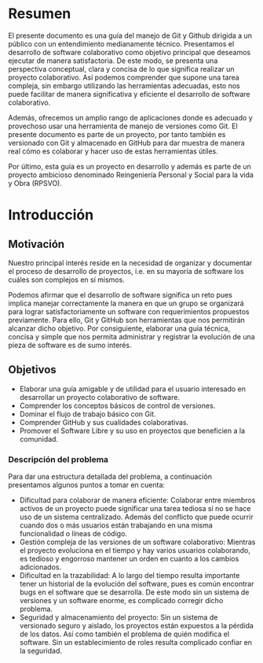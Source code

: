 # Resumen
El presente documento es una guía del manejo de Git y Github dirigida a un público con un entendimiento medianamente técnico. Presentamos el desarrollo de software colaborativo como objetivo principal que deseamos ejecutar de manera satisfactoria.
De este modo, se presenta una perspectiva conceptual, clara y concisa de lo que significa realizar un proyecto colaborativo. Así podemos comprender que supone una tarea compleja, sin embargo utilizando las herramientas adecuadas, esto nos puede facilitar de manera significativa y eficiente el desarrollo de software colaborativo.

Además, ofrecemos un amplio rango de aplicaciones donde es adecuado y provechoso usar una herramienta de manejo de versiones como Git. El presente documento es parte de un proyecto, por tanto también es versionado con Git y almacenado en GitHub para dar muestra de manera real cómo es colaborar y hacer uso de estas herramientas útiles.

Por último, esta guía es un proyecto en desarrollo y además es parte de un proyecto ambicioso denominado Reingeniería Personal y Social para la vida y Obra (RPSVO).

# Introducción

## Motivación
Nuestro principal interés reside en la necesidad de organizar y documentar el proceso de desarrollo de proyectos, i.e. en su mayoría de software los cuáles son complejos en sí mismos.

Podemos afirmar que el desarrollo de software significa un reto pues implica manejar correctamente la manera en que un grupo se organizará para lograr satisfactoriamente un software con requerimientos propuestos previamente. Para ello, Git y GitHub son herramientas que nos permitirán alcanzar dicho objetivo. Por consiguiente, elaborar una guía técnica, concisa y simple que nos permita administrar y registrar la evolución de una pieza de software es de sumo interés.

## Objetivos
- Elaborar una guía amigable y de utilidad para el usuario interesado en desarrollar un proyecto colaborativo de software.
- Comprender los conceptos básicos de control de versiones.
- Dominar el flujo de trabajo básico con Git.
- Comprender GitHub y sus cualidades colaborativas.
- Promover el Software Libre y su uso en proyectos que beneficien a la comunidad.

### Descripción del problema
Para dar una estructura detallada del problema, a continuación presentamos algunos puntos a tomar en cuenta:
- Dificultad para colaborar de manera eficiente: Colaborar entre miembros activos de un proyecto puede significar una tarea tediosa si no se hace uso de un sistema centralizado. Además del conflicto que puede ocurrir cuando dos o más usuarios están trabajando en una misma funcionalidad o líneas de código.
- Gestión compleja de las versiones de un software colaborativo: Mientras el proyecto evoluciona en el tiempo y hay varios usuarios colaborando, es tedioso y engorroso mantener un orden en cuanto a los cambios adicionados.
- Dificultad en la trazabilidad: A lo largo del tiempo resulta importante tener un historial de la evolución del software, pues es común encontrar bugs en el software que se desarrolla. De este modo sin un sistema de versiones y un software enorme, es complicado corregir dicho problema.
- Seguridad y almacenamiento del proyecto: Sin un sistema de versionado seguro y aislado, los proyectos están expuestos a la pérdida de los datos. Así como también el problema de quién modifica el software. Sin un establecimiento de roles resulta complicado confiar en la seguridad.
